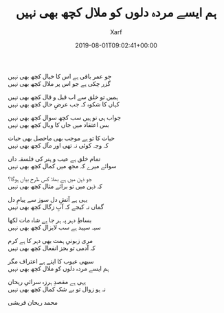 ﻿---
id: 216
title: ہم ایسے مردہ دلوں کو ملال کچھ بھی نہیں
date: 2019-08-01T09:02:41+00:00
author: Xarf
layout: post
guid: https://chashm-e-afreen.000webhostapp.com/?p=216
image: 'https://res.cloudinary.com/dm7h7e8xj/image/upload/c_fill,h_399,w_760/v1501268554/sunrise_ttb9nk.jpg'
permalink: '/2019/08/%d8%ba%d8%b2%d9%84-10'
category: 'غزلیات'
---

<span style="font-family: mehr;">جو عمر باقی ہے اس کا خیال کچھ بھی نہیں</span>  
<span style="font-family: mehr;">گزر چکی ہے جو اس پر ملال کچھ بھی نہیں</span>

<span style="font-family: mehr;">ہمیں تو خلق سے اب قیل و قال کچھ بھی نہیں</span>  
<span style="font-family: mehr;">کہاں کا شکوہ کہ جب عرضِ حال کچھ بھی نہیں</span>

<span style="font-family: mehr;">جواب ہی تو ہیں سب کچھ سوال کچھ بھی نہیں</span>  
<span style="font-family: mehr;">بس اعتقاد میں جاں کا وبال کچھ بھی نہیں</span>

<span style="font-family: mehr;">حیات کا تو ہے موجب بھی ماحصل بھی حیات</span>  
<span style="font-family: mehr;">کہ وجہ کوئی نہ تھی اور مآل کچھ بھی نہیں</span>

<span style="font-family: mehr;">تمام خلق ہے عیب و ہنر کی فلسفہ داں</span>  
<span style="font-family: mehr;">سوائے میرے کہ مجھ میں کمال کچھ بھی نہیں</span>

<span style="font-family: mehr;">جو ذہن میں ہے بھلا کس طرح بیاں ہوگا؟</span>  
<span style="font-family: mehr;">کہ ذہن میں تو برائے مثال کچھ بھی نہیں</span>

<span style="font-family: mehr;">یہی ہے آتشِ دل سوز سے پیامِ دل</span>  
<span style="font-family: mehr;">گماں نہ کیجے کہ آبِ زگال کچھ بھی نہیں</span>

<span style="font-family: mehr;">بساطِ دہر پہ ہر جا ہے شاہ مات لکھا</span>  
<span style="font-family: mehr;">سیہ سپید ہے سب لایزال کچھ بھی نہیں</span>

<span style="font-family: mehr;">مری زبونیِ ہمت بھی دہر کا ہے کرم</span>  
<span style="font-family: mehr;">کہ آدمی تو بجز انفعال کچھ بھی نہیں</span>

<span style="font-family: mehr;">سبھی عیوب کا اپنے ہے اعتراف مگر</span>  
<span style="font-family: mehr;">ہم ایسے مردہ دلوں کو ملال کچھ بھی نہیں</span>

<span style="font-family: mehr;">یہی ہے مقصدِ ہرزہ سرائیِ ریحان</span>  
<span style="font-family: mehr;">نہ ہو زوال تو بے شک کمال کچھ بھی نہیں</span>

<span style="font-family: mehr;">محمد ریحان قریشی</span>

